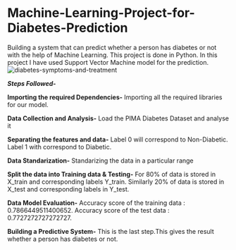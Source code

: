 # Machine-Learning-Project-for-Diabetes-Prediction
Building a system that can predict whether a person has diabetes or not with the help of Machine Learning. This project is done in Python. In this project I have used Support Vector Machine model for the prediction.
![diabetes-symptoms-and-treatment](https://github.com/harshitah2s4/Machine-Learning-Project-for-Diabetes-Prediction/assets/101599002/9a89f9c0-c670-4d0a-bfe7-7dc8484c7e36)

***Steps Followed-***

**Importing the required Dependencies-** Importing all the required libraries for our model.

**Data Collection and Analysis-** Load the PIMA Diabetes Dataset and analyse it

**Separating the features and data-** Label 0 will correspond to Non-Diabetic. Label 1 with correspond to Diabetic.

**Data Standarization-** Standarizing the data in a particular range

**Split the data into Training data & Testing-** For 80% of data  is stored in X_train and corresponding labels Y_train. Similarly 20% of data is stored in X_test and corresponding labels in Y_test.

 **Data Model Evaluation-** Accuracy score of the training data :  0.7866449511400652.
Accuracy score of the test data :  0.7727272727272727.

**Building a Predictive System-** This is the last step.This gives the result whether a person has diabetes or not.


